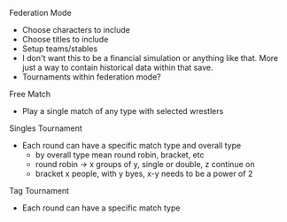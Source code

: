 Federation Mode
- Choose characters to include
- Choose titles to include
- Setup teams/stables
- I don't want this to be a financial simulation or anything like that.  More just a way to contain historical data within that save.
- Tournaments within federation mode?

Free Match
- Play a single match of any type with selected wrestlers

Singles Tournament
- Each round can have a specific match type and overall type
	- by overall type mean round robin, bracket, etc
	- round robin -> x groups of y, single or double, z continue on
	- bracket x people, with y byes, x-y needs to be a power of 2

Tag Tournament
- Each round can have a specific match type